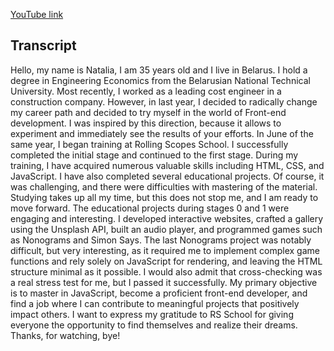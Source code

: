 [YouTube link](https://youtu.be/8Wqgl_TvAPw) 

## Transcript

Hello, my name is Natalia, I am 35 years old and I live in Belarus. 
I hold a degree in Engineering Economics from the Belarusian National Technical University. Most recently, I worked as a leading cost engineer in a construction company. 
However, in last year, I decided to radically change my career path and decided to try myself in the world of Front-end development. I was inspired by this direction, because it allows to experiment and immediately see the results of your efforts.
In June of the same year, I began training at Rolling Scopes School. I successfully completed the initial stage and continued to the first stage. 
During my training, I have acquired numerous valuable skills including HTML, CSS, and JavaScript. 
I have also completed several educational projects. 
Of course, it was challenging, and there were difficulties with mastering of the material.
Studying takes up all my time, but this does not stop me, and I am ready to move forward.
The educational projects during stages 0 and 1 were engaging and interesting.
I developed interactive websites, crafted a gallery using the Unsplash API, built an audio player, and programmed games such as Nonograms and Simon Says. 
The last Nonograms project was notably difficult, but very interesting, as it required me to implement complex game functions and rely solely on JavaScript for rendering, and leaving the HTML structure minimal as it possible.
I would also admit that cross-checking was a real stress test for me, but I passed it successfully.
My primary objective is to master in JavaScript, become a proficient front-end developer, and find a job where I can contribute to meaningful projects that positively impact others.
I want to express my gratitude to RS School for giving everyone the opportunity to find themselves and realize their dreams.
Thanks, for watching, bye!

